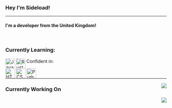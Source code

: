 
<h3 align="left">

   Hey I'm Sideload! 

</h3>


<hr>

<h4 align="left">
     I'm a developer from the United Kingdom! <br>
</h4>

<br />

### Currently Learning:
<a href="https://www.java.com/en/">
     <img
         align="left" alt="Java" width="30px" height="30" 
         src="https://img.icons8.com/color/48/000000/java-coffee-cup-logo--v2.png"
     />
</a>

<a href="https://www.rust-lang.org/">
     <img
          align="left" alt="Rust" width="30" height="30"
          src="https://icons8.com/icon/haeAxVQEIg0F/rust-programming-language"
     />
</a>

Confident in:

<a href="https://html.com/">
     <img
          align="left" alt="HTML" width="30" height="30"
          src="https://img.icons8.com/color/48/000000/html-5--v1.png"
     />
</a>

<a href="https://www.w3.org/Style/CSS/">
     <img
          align="left" alt="CSS" width="30" height="30"
          src="https://img.icons8.com/color/48/000000/css3.png"
     />
</a>

<a href="https://www.python.org/">
     <img
          align="left" alt="Python" width="30" height="30"
          src="https://icons8.com/icon/13441/pytho)"
     />
</a>

<br />

<hr>

<img align="right"
     src="https://github-readme-stats.vercel.app/api?username=sideloads&show_icons=true&theme=tokyonight"
/>


### Currently Working On

<img align="right"
     src="https://github-readme-stats.vercel.app/api/pin/?username=sideloads&repo=Synergy&theme=tokyonight"
/>
